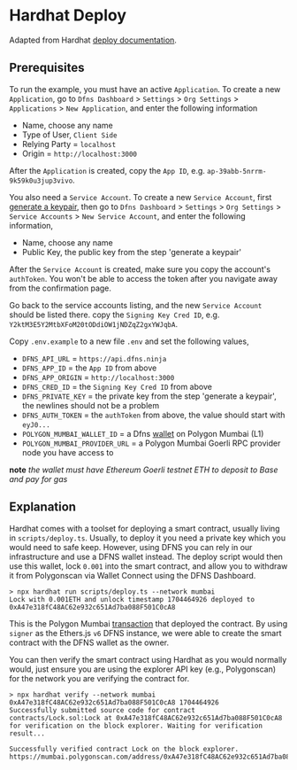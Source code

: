 # Hardhat Deploy

Adapted from Hardhat [deploy documentation](https://hardhat.org/hardhat-runner/docs/guides/deploying).

## Prerequisites

To run the example, you must have an active `Application`. To create a new `Application`, go to `Dfns Dashboard` > `Settings` > `Org Settings` > `Applications` > `New Application`, and enter the following information

- Name, choose any name
- Type of User, `Client Side`
- Relying Party = `localhost`
- Origin = `http://localhost:3000`

After the `Application` is created, copy the `App ID`, e.g. `ap-39abb-5nrrm-9k59k0u3jup3vivo`.

You also need a `Service Account`. To create a new `Service Account`, first [generate a keypair](https://docs.dfns.co/dfns-docs/advanced-topics/authentication/credentials/generate-a-key-pair), then go to `Dfns Dashboard` > `Settings` > `Org Settings` > `Service Accounts` > `New Service Account`, and enter the following information,

- Name, choose any name
- Public Key, the public key from the step 'generate a keypair'

After the `Service Account` is created, make sure you copy the account's `authToken`. You won't be able to access the token after you navigate away from the confirmation page.

Go back to the service accounts listing, and the new `Service Account` should be listed there. copy the `Signing Key Cred ID`, e.g. `Y2ktM3E5Y2MtbXFoM20tODdiOW1jNDZqZ2gxYWJqbA`.

Copy `.env.example` to a new file `.env` and set the following values,

- `DFNS_API_URL` = `https://api.dfns.ninja`
- `DFNS_APP_ID` = the `App ID` from above
- `DFNS_APP_ORIGIN` = `http://localhost:3000`
- `DFNS_CRED_ID` = the `Signing Key Cred ID` from above
- `DFNS_PRIVATE_KEY` = the private key from the step 'generate a keypair', the newlines should not be a problem
- `DFNS_AUTH_TOKEN` = the `authToken` from above, the value should start with `eyJ0...`
- `POLYGON_MUMBAI_WALLET_ID` = a Dfns [wallet](https://docs.dfns.co/dfns-docs/api-docs/beta-wallets-api-and-nfts/create-wallet) on Polygon Mumbai (L1)
- `POLYGON_MUMBAI_PROVIDER_URL` = a Polygon Mumbai Goerli RPC provider node you have access to

**note** _the wallet must have Ethereum Goerli testnet ETH to deposit to Base and pay for gas_

## Explanation

Hardhat comes with a toolset for deploying a smart contract, usually living in `scripts/deploy.ts`. Usually, to deploy it you need a private key which you would need to safe keep. However, using DFNS you can rely in our infrastructure and use a DFNS wallet instead. The deploy script would then use this wallet, lock `0.001` into the smart contract, and allow you to withdraw it from Polygonscan via Wallet Connect using the DFNS Dashboard.

```shell
> npx hardhat run scripts/deploy.ts --network mumbai
Lock with 0.001ETH and unlock timestamp 1704464926 deployed to 0xA47e318fC48AC62e932c651Ad7ba088F501C0cA8

```

This is the Polygon Mumbai [transaction](https://mumbai.polygonscan.com/tx/0x548179272e816a731529ed2dad3b184adcf4c822e3536b156640f41e6a097350) that deployed the contract. By using `signer` as the Ethers.js `v6` DFNS instance, we were able to create the smart contract with the DFNS wallet as the owner.

You can then verify the smart contract using Hardhat as you would normally would, just ensure you are using the explorer API key (e.g., Polygonscan) for the network you are verifying the contract for.

```shell
> npx hardhat verify --network mumbai 0xA47e318fC48AC62e932c651Ad7ba088F501C0cA8 1704464926
Successfully submitted source code for contract
contracts/Lock.sol:Lock at 0xA47e318fC48AC62e932c651Ad7ba088F501C0cA8
for verification on the block explorer. Waiting for verification result...

Successfully verified contract Lock on the block explorer.
https://mumbai.polygonscan.com/address/0xA47e318fC48AC62e932c651Ad7ba088F501C0cA8#code
```